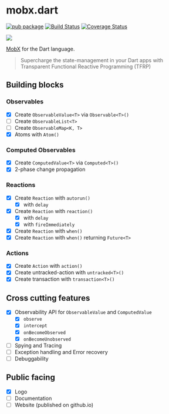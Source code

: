 # mobx.dart

[![pub package](https://img.shields.io/pub/v/mobx.svg)](https://pub.dartlang.org/packages/mobx)
[![Build Status](https://travis-ci.com/mobxjs/mobx.dart.svg?branch=master)](https://travis-ci.com/mobxjs/mobx.dart)
[![Coverage Status](https://coveralls.io/repos/github/mobxjs/mobx.dart/badge.svg?branch=master)](https://coveralls.io/github/mobxjs/mobx.dart?branch=master)

![](doc/mobx.png)

[MobX](https://github.com/mobxjs/mobx) for the Dart language.

> Supercharge the state-management in your Dart apps with Transparent Functional Reactive Programming (TFRP)

## Building blocks

### Observables

- [x] Create `ObservableValue<T>` via `Observable<T>()`
- [ ] Create `ObservableList<T>`
- [ ] Create `ObservableMap<K, T>`
- [x] Atoms with `Atom()`

### Computed Observables

- [x] Create `ComputedValue<T>` via `Computed<T>()`
- [x] 2-phase change propagation

### Reactions

- [x] Create `Reaction` with `autorun()`
  - [x] with `delay`
- [x] Create `Reaction` with `reaction()`
  - [x] with `delay`
  - [x] with `fireImmediately`
- [x] Create `Reaction` with `when()`
- [x] Create `Reaction` with `when()` returning `Future<T>`

### Actions

- [x] Create `Action` with `action()`
- [x] Create untracked-action with `untracked<T>()`
- [x] Create transaction with `transaction<T>()`

## Cross cutting features

- [x] Observability API for `ObservableValue` and `ComputedValue`
  - [x] `observe`
  - [x] `intercept`
  - [x] `onBecomeObserved`
  - [x] `onBecomeUnobserved`
- [ ] Spying and Tracing
- [ ] Exception handling and Error recovery
- [ ] Debuggability

## Public facing

- [x] Logo
- [ ] Documentation
- [ ] Website (published on github.io)
